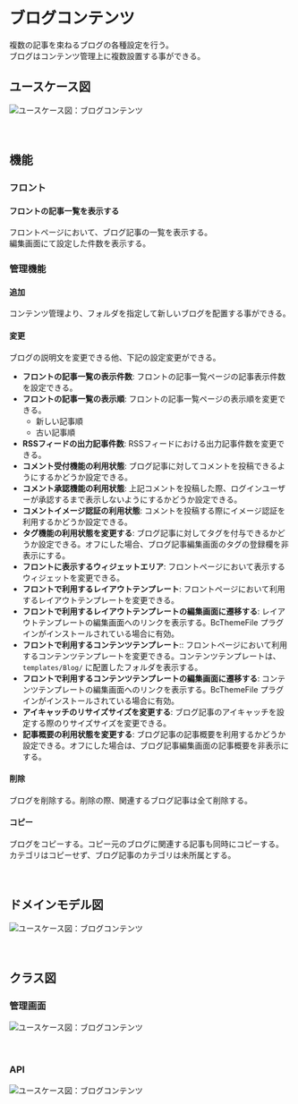 # ブログコンテンツ 

複数の記事を束ねるブログの各種設定を行う。  
ブログはコンテンツ管理上に複数設置する事ができる。 

## ユースケース図
![ユースケース図：ブログコンテンツ](../../../svg/use_case/bc-blog/blog_contents.svg)

　
## 機能

### フロント
#### フロントの記事一覧を表示する
フロントページにおいて、ブログ記事の一覧を表示する。  
編集画面にて設定した件数を表示する。

### 管理機能
#### 追加
コンテンツ管理より、フォルダを指定して新しいブログを配置する事ができる。


#### 変更
ブログの説明文を変更できる他、下記の設定変更ができる。

- **フロントの記事一覧の表示件数**:  フロントの記事一覧ページの記事表示件数を設定できる。
- **フロントの記事一覧の表示順**:  フロントの記事一覧ページの表示順を変更できる。
  - 新しい記事順
  - 古い記事順
- **RSSフィードの出力記事件数**: RSSフィードにおける出力記事件数を変更できる。
- **コメント受付機能の利用状態**: ブログ記事に対してコメントを投稿できるようにするかどうか設定できる。
- **コメント承認機能の利用状態**: 上記コメントを投稿した際、ログインユーザーが承認するまで表示しないようにするかどうか設定できる。
- **コメントイメージ認証の利用状態**: コメントを投稿する際にイメージ認証を利用するかどうか設定できる。
- **タグ機能の利用状態を変更する**: ブログ記事に対してタグを付与できるかどうか設定できる。オフにした場合、ブログ記事編集画面のタグの登録欄を非表示にする。
- **フロントに表示するウィジェットエリア**: フロントページにおいて表示するウィジェットを変更できる。
- **フロントで利用するレイアウトテンプレート**: フロントページにおいて利用するレイアウトテンプレートを変更できる。  
- **フロントで利用するレイアウトテンプレートの編集画面に遷移する**: レイアウトテンプレートの編集画面へのリンクを表示する。BcThemeFile プラグインがインストールされている場合に有効。
- **フロントで利用するコンテンツテンプレート**:: フロントページにおいて利用するコンテンツテンプレートを変更できる。コンテンツテンプレートは、`templates/Blog/` に配置したフォルダを表示する。  
- **フロントで利用するコンテンツテンプレートの編集画面に遷移する**: コンテンツテンプレートの編集画面へのリンクを表示する。BcThemeFile プラグインがインストールされている場合に有効。
- **アイキャッチのリサイズサイズを変更する**: ブログ記事のアイキャッチを設定する際のりサイズサイズを変更できる。
- **記事概要の利用状態を変更する**: ブログ記事の記事概要を利用するかどうか設定できる。オフにした場合は、ブログ記事編集画面の記事概要を非表示にする。
 
#### 削除
ブログを削除する。削除の際、関連するブログ記事は全て削除する。

#### コピー
ブログをコピーする。コピー元のブログに関連する記事も同時にコピーする。  
カテゴリはコピーせず、ブログ記事のカテゴリは未所属とする。

　
## ドメインモデル図
![ユースケース図：ブログコンテンツ](../../../svg/domain_model/bc-blog/blog_contents.svg)

　
## クラス図
### 管理画面
![ユースケース図：ブログコンテンツ](../../../svg/class/bc-blog/manage_blog_contents.svg)

　
### API
![ユースケース図：ブログコンテンツ](../../../svg/class/bc-blog/api_blog_contents.svg)

